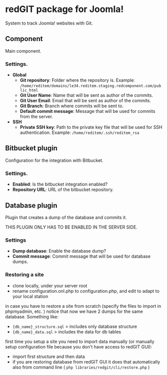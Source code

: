 # redGIT package for Joomla!  

System to track Joomla! websites with Git.  

## Component

Main component.  

### Settings.

* **Global**
    * **Git repository**: Folder where the repository is. Example: `/home/reditem/domains/le34.reditem.staging.redcomponent.com/public_html`
    * **Git User Name**: Name that will be sent as author of the commits.  
    * **Git User Email**: Email that will be sent as author of the commits.  
    * **Git Branch**: Branch where commits will be sent to.
    * **Default commit message**: Message that will be used for commits from the server.
* **SSH**
    * **Private SSH key**: Path to the private key file that will be used for SSH authentication. Example: `/home/reditem/.ssh/reditem_rsa`	

## Bitbucket plugin

Configuration for the integration with Bitbucket.  

### Settings.

* **Enabled**: Is the bitbucket integration enabled?
* **Repository URL**: URL of the bitbucket repository.

## Database plugin

Plugin that creates a dump of the database and commits it. 

THIS PLUGIN ONLY HAS TO BE ENABLED IN THE SERVER SIDE.  

### Settings  

* **Dump database**: Enable the database dump?  
* **Commit message**: Commit message that will be used for database dumps.  

### Restoring a site
 * clone locally, under your server root
 * rename configuration.onl.php to configuration.php, and edit to adapt to your local station

in case you have to restore a site from scratch (specify the files to import in phpmyadmin, etc. ) notice that now we have 2 dumps for the same database. Something like:

 * `{db_name}_structure.sql` > includes only database structure
 * `{db_name}_data.sql` > includes the data for db tables

first time you setup a site you need to import data manually (or manually setup configuration file because you don't have access to redGIT GUI):
 * import first structure and then data
 * if you are restoring database from redGIT GUI it does that automatically
also from command line ( `php libraries/redgit/cli/restore.php` )

